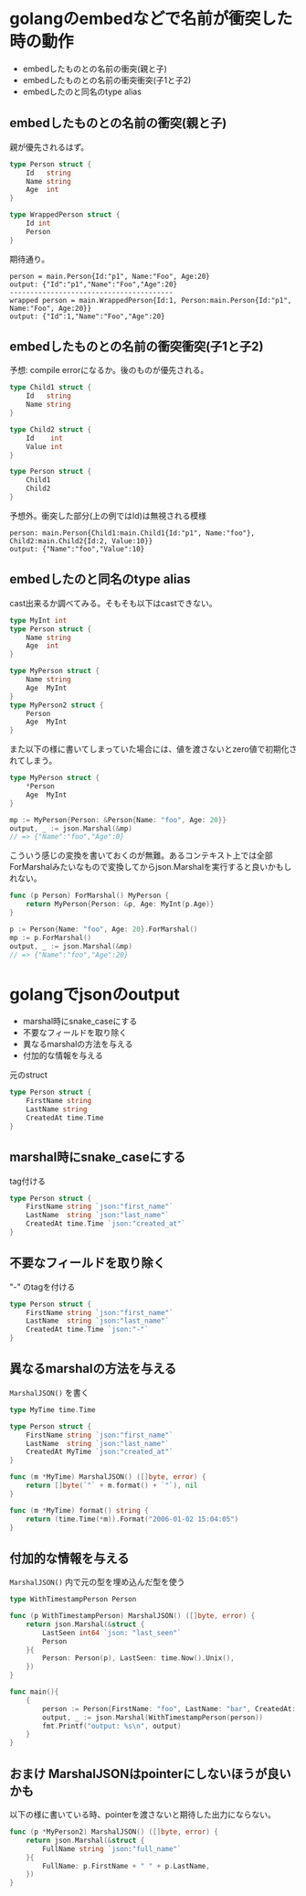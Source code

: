 # golangのembedなどで名前が衝突した時の動作

- embedしたものとの名前の衝突(親と子)
- embedしたものとの名前の衝突衝突(子1と子2)
- embedしたのと同名のtype alias

## embedしたものとの名前の衝突(親と子)

親が優先されるはず。

```go
type Person struct {
	Id   string
	Name string
	Age  int
}

type WrappedPerson struct {
	Id int
	Person
}
```

期待通り。

```
person = main.Person{Id:"p1", Name:"Foo", Age:20}
output: {"Id":"p1","Name":"Foo","Age":20}
----------------------------------------
wrapped person = main.WrappedPerson{Id:1, Person:main.Person{Id:"p1", Name:"Foo", Age:20}}
output: {"Id":1,"Name":"Foo","Age":20}
```

## embedしたものとの名前の衝突衝突(子1と子2)

予想: compile errorになるか。後のものが優先される。

```go
type Child1 struct {
	Id   string
	Name string
}

type Child2 struct {
	Id    int
	Value int
}

type Person struct {
	Child1
	Child2
}
```

予想外。衝突した部分(上の例ではId)は無視される模様

```
person: main.Person{Child1:main.Child1{Id:"p1", Name:"foo"}, Child2:main.Child2{Id:2, Value:10}}
output: {"Name":"foo","Value":10}
```

## embedしたのと同名のtype alias

cast出来るか調べてみる。そもそも以下はcastできない。

```go
type MyInt int
type Person struct {
	Name string
	Age  int
}

type MyPerson struct {
	Name string
	Age  MyInt
}
type MyPerson2 struct {
    Person
	Age  MyInt
}
```

また以下の様に書いてしまっていた場合には、値を渡さないとzero値で初期化されてしまう。

```go
type MyPerson struct {
    *Person
	Age  MyInt
}

mp := MyPerson{Person: &Person{Name: "foo", Age: 20}}
output, _ := json.Marshal(&mp)
// => {"Name":"foo","Age":0}
```

こういう感じの変換を書いておくのが無難。あるコンテキスト上では全部ForMarshalみたいなもので変換してからjson.Marshalを実行すると良いかもしれない。

```go
func (p Person) ForMarshal() MyPerson {
	return MyPerson{Person: &p, Age: MyInt(p.Age)}
}

p := Person{Name: "foo", Age: 20}.ForMarshal()
mp := p.ForMarshal()
output, _ := json.Marshal(&mp)
// => {"Name":"foo","Age":20}
```

# golangでjsonのoutput

- marshal時にsnake_caseにする
- 不要なフィールドを取り除く
- 異なるmarshalの方法を与える
- 付加的な情報を与える

元のstruct

```go
type Person struct {
	FirstName string
	LastName string
	CreatedAt time.Time
}
```

## marshal時にsnake_caseにする

tag付ける

```go
type Person struct {
	FirstName string `json:"first_name"`
	LastName  string `json:"last_name"`
	CreatedAt time.Time `json:"created_at"`
}
```

## 不要なフィールドを取り除く

"-" のtagを付ける

```go
type Person struct {
	FirstName string `json:"first_name"`
	LastName  string `json:"last_name"`
	CreatedAt time.Time `json:"-"`
}
```

## 異なるmarshalの方法を与える


`MarshalJSON()` を書く

```go
type MyTime time.Time

type Person struct {
	FirstName string `json:"first_name"`
	LastName  string `json:"last_name"`
	CreatedAt MyTime `json:"created_at"`
}

func (m *MyTime) MarshalJSON() ([]byte, error) {
	return []byte(`"` + m.format() + `"`), nil
}

func (m *MyTime) format() string {
	return (time.Time(*m)).Format("2006-01-02 15:04:05")
}
```

## 付加的な情報を与える

`MarshalJSON()` 内で元の型を埋め込んだ型を使う

```go
type WithTimestampPerson Person

func (p WithTimestampPerson) MarshalJSON() ([]byte, error) {
	return json.Marshal(&struct {
        LastSeen int64 `json: "last_seen"`
        Person
	}{
        Person: Person(p), LastSeen: time.Now().Unix(),
	})
}

func main(){
	{
		person := Person{FirstName: "foo", LastName: "bar", CreatedAt: time.Now()}
		output, _ := json.Marshal(WithTimestampPerson(person))
		fmt.Printf("output: %s\n", output)
	}
}
```

## おまけ MarshalJSONはpointerにしないほうが良いかも

以下の様に書いている時、pointerを渡さないと期待した出力にならない。

```go
func (p *MyPerson2) MarshalJSON() ([]byte, error) {
	return json.Marshal(&struct {
		FullName string `json:"full_name"`
	}{
		FullName: p.FirstName + " " + p.LastName,
	})
}
```
